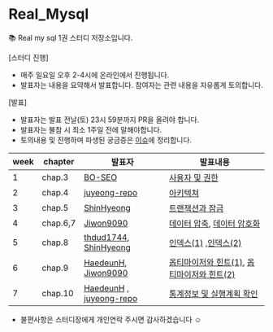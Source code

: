 # Real_Mysql
📚 Real my sql 1권 스터디 저장소입니다.

[스터디 진행]
- 매주 일요일 오후 2-4시에 온라인에서 진행됩니다.
- 발표자는 내용을 요약해서 발표합니다. 참여자는 관련 내용을 자유롭게 토의합니다.
  
[발표]
- 발표자는 발표 전날(토) 23시 59분까지 PR을 올려야 합니다.
- 발표자는 불참 시 최소 1주일 전에 말해야합니다.
- 토의내용 및 진행하며 파생된 궁금증은 [이슈](https://github.com/juyeong-repo/Real_Mysql/issues?q=is%3Aissue+is%3Aclosed)에 정리합니다.

|week|chapter|발표자|발표내용|
|---|---|---|---|
|1|chap.3|[BO-SEO](https://github.com/BO-SEO)|[사용자 및 권한](https://github.com/juyeong-repo/Real_Mysql/blob/main/chap03/Real%20MySQL%208.0__%20chap03.pdf)|
|2|chap.4|[juyeong-repo](https://github.com/juyeong-repo)|[아키텍쳐](https://github.com/juyeong-repo/Real_Mysql/blob/main/chap04/chap04.%EC%95%84%ED%82%A4%ED%85%8D%EC%B3%90.md)|
|3|chap.5|[ShinHyeong](https://github.com/ShinHyeong)|[트랜잭션과 잠금](https://github.com/juyeong-repo/Real_Mysql/blob/main/chap05/05.%20%ED%8A%B8%EB%9E%9C%EC%9E%AD%EC%85%98%EA%B3%BC%20%EC%9E%A0%EA%B8%88.md)|
|4|chap.6,7|[Jiwon9090](https://github.com/Jiwon9090)|[데이터 압축](https://github.com/juyeong-repo/Real_Mysql/blob/main/chap06/%E1%84%83%E1%85%A6%E1%84%8B%E1%85%B5%E1%84%90%E1%85%A5%20%E1%84%8B%E1%85%A1%E1%86%B8%E1%84%8E%E1%85%AE%E1%86%A8.pdf), [데이터 암호화](https://github.com/juyeong-repo/Real_Mysql/blob/main/chap07/7.%20%E1%84%83%E1%85%A6%E1%84%8B%E1%85%B5%E1%84%90%E1%85%A5%20%E1%84%8B%E1%85%A1%E1%86%B7%E1%84%92%E1%85%A9%E1%84%92%E1%85%AA.pdf)|
|5|chap.8| [thdud1744](https://github.com/thdud1744), [ShinHyeong](https://github.com/ShinHyeong)|[인덱스(1)](https://github.com/juyeong-repo/Real_Mysql/blob/main/chap08-1/08_index.md) ,[인덱스(2)](https://github.com/juyeong-repo/Real_Mysql/blob/main/chap08-2/chap08-2.md)|
|6|chap.9|[HaedeunH](https://github.com/HaedeunH), [Jiwon9090](https://github.com/Jiwon9090)|[옵티마이저와 힌트(1)](https://github.com/juyeong-repo/Real_Mysql/blob/main/chap09-1/%EC%98%B5%ED%8B%B0%EB%A7%88%EC%9D%B4%EC%A0%80%20%EA%B0%9C%EC%9A%94%20%EB%B0%8F%20%EA%B8%B0%EB%B3%B8%20%EB%8D%B0%EC%9D%B4%ED%84%B0%20%EC%B2%98%EB%A6%AC.txt), [옵티마이저와 힌트(2)](https://github.com/juyeong-repo/Real_Mysql/tree/main/chap09-2)|
|7|chap.10|[HaedeunH](https://github.com/HaedeunH) , [juyeong-repo](https://github.com/juyeong-repo)|[통계정보 및 실행계획 확인](https://github.com/juyeong-repo/Real_Mysql/blob/main/chap10-1/%ED%86%B5%EA%B3%84%EC%A0%95%EB%B3%B4%20%EB%B0%8F%20%EC%8B%A4%ED%96%89%EA%B3%84%ED%9A%8D%20%ED%99%95%EC%9D%B8.md)|


- 불편사항은 스터디장에게 개인연락 주시면 감사하겠습니다 ☺️

